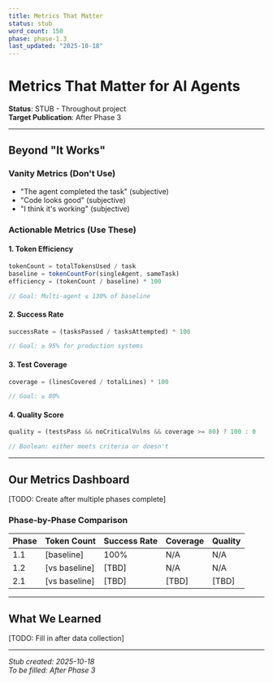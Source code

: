 ```yaml
---
title: Metrics That Matter
status: stub
word_count: 150
phase: phase-1.3
last_updated: "2025-10-18"
---
```


# Metrics That Matter for AI Agents

**Status**: STUB - Throughout project  
**Target Publication**: After Phase 3  

---

## Beyond "It Works"

### Vanity Metrics (Don't Use)
- "The agent completed the task" (subjective)
- "Code looks good" (subjective)
- "I think it's working" (subjective)

### Actionable Metrics (Use These)

#### 1. Token Efficiency
```javascript
tokenCount = totalTokensUsed / task
baseline = tokenCountFor(singleAgent, sameTask)
efficiency = (tokenCount / baseline) * 100

// Goal: Multi-agent ≤ 130% of baseline
```

#### 2. Success Rate
```javascript
successRate = (tasksPassed / tasksAttempted) * 100

// Goal: ≥ 95% for production systems
```

#### 3. Test Coverage
```javascript
coverage = (linesCovered / totalLines) * 100

// Goal: ≥ 80%
```

#### 4. Quality Score
```javascript
quality = (testsPass && noCriticalVulns && coverage >= 80) ? 100 : 0

// Boolean: either meets criteria or doesn't
```

---

## Our Metrics Dashboard

[TODO: Create after multiple phases complete]

### Phase-by-Phase Comparison

| Phase | Token Count | Success Rate | Coverage | Quality |
|-------|-------------|--------------|----------|---------|
| 1.1   | [baseline]  | 100%         | N/A      | N/A     |
| 1.2   | [vs baseline] | [TBD]      | N/A      | N/A     |
| 2.1   | [vs baseline] | [TBD]      | [TBD]    | [TBD]   |

---

## What We Learned

[TODO: Fill in after data collection]

---

*Stub created: 2025-10-18*  
*To be filled: After Phase 3*
